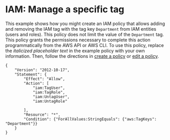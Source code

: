 # IAM: Manage a specific tag<a name="reference_policies_examples_iam-manage-tags"></a>

This example shows how you might create an IAM policy that allows adding and removing the IAM tag with the tag key `Department` from IAM entities \(users and roles\)\. This policy does not limit the value of the `Department` tag\. This policy grants the permissions necessary to complete this action programmatically from the AWS API or AWS CLI\. To use this policy, replace the *italicized placeholder text* in the example policy with your own information\. Then, follow the directions in [create a policy](access_policies_create.md) or [edit a policy](access_policies_manage-edit.md)\. 

```
{
    "Version": "2012-10-17",
    "Statement": {
        "Effect": "Allow",
        "Action": [
            "iam:TagUser",
            "iam:TagRole",
            "iam:UntagUser",
            "iam:UntagRole"

        ],
        "Resource": "*",
        "Condition": {"ForAllValues:StringEquals": {"aws:TagKeys": "Department"}}
    }
}
```